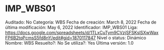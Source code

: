 # IMP_WBS01

Auditado: No
Categoría: WBS
Fecha de creación: March 8, 2022
Fecha de última modificación: May 6, 2022
Identificador: IMP_WBS01
Liga: https://docs.google.com/spreadsheets/d/1TLxCuTym9CVzjSFSKslSXwWaxFP6B2tqPcmsS5fd8nY/edit#gid=1870117847
Nivel o status: Dinámico
Nombre: WBS
Resuelto?: No
Se utiliza?: Yes
Última versión: 1.0